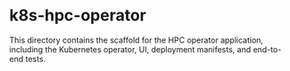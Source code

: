 # k8s-hpc-operator

This directory contains the scaffold for the HPC operator application,
including the Kubernetes operator, UI, deployment manifests, and end-to-end tests.